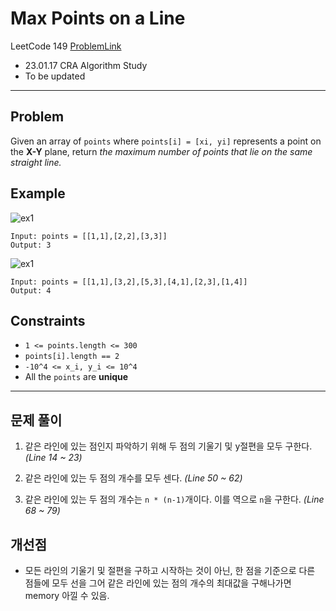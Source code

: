 # Max Points on a Line

LeetCode 149
[ProblemLink](https://leetcode.com/problems/max-points-on-a-line/)

* 23.01.17 CRA Algorithm Study
* To be updated

---
## Problem
Given an array of `points` where `points[i] = [xi, yi]` represents a point on the **X-Y** plane, return _the maximum number of points that lie on the same straight line._

## Example
![ex1](https://assets.leetcode.com/uploads/2021/02/25/plane1.jpg)
```
Input: points = [[1,1],[2,2],[3,3]]
Output: 3
```
![ex1](https://assets.leetcode.com/uploads/2021/02/25/plane2.jpg)
```
Input: points = [[1,1],[3,2],[5,3],[4,1],[2,3],[1,4]]
Output: 4
```

## Constraints
* `1 <= points.length <= 300`
* `points[i].length == 2`
* `-10^4 <= x_i, y_i <= 10^4`
* All the `points` are **unique**

---
## 문제 풀이
1. 같은 라인에 있는 점인지 파악하기 위해 두 점의 기울기 및 y절편을 모두 구한다. _(Line 14 ~ 23)_

2. 같은 라인에 있는 두 점의 개수를 모두 센다. _(Line 50 ~ 62)_

3. 같은 라인에 있는 두 점의 개수는 `n * (n-1)`개이다. 이를 역으로 `n`을 구한다. _(Line 68 ~ 79)_

## 개선점
* 모든 라인의 기울기 및 절편을 구하고 시작하는 것이 아닌, 한 점을 기준으로 다른 점들에 모두 선을 그어 같은 라인에 있는 점의 개수의 최대값을 구해나가면 memory 아낄 수 있음.

